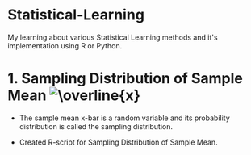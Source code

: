 # Statistical-Learning
My learning about various Statistical Learning methods and it's implementation using R or Python.

# 1. Sampling Distribution of Sample Mean <img src="https://latex.codecogs.com/svg.image?\overline{x}" title="\overline{x}" />
* The sample mean x-bar is a random variable and its probability distribution is called the sampling distribution.
  
* Created R-script for Sampling Distribution of Sample Mean. 
[^1]: Created by Deepak Rai on 14-02-2022 
